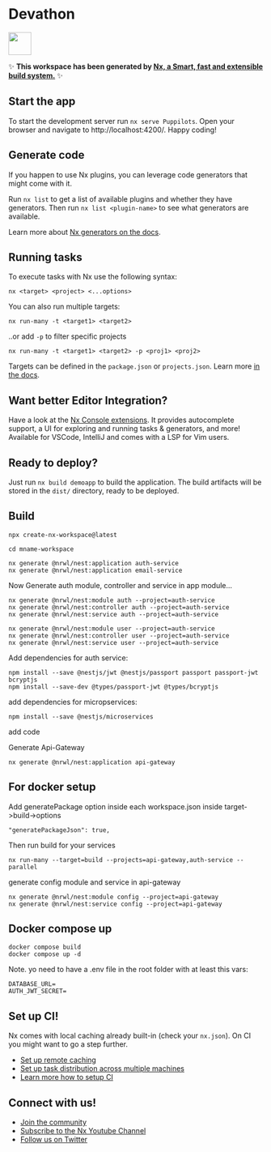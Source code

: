 # Devathon

<a alt="Nx logo" href="https://nx.dev" target="_blank" rel="noreferrer"><img src="https://raw.githubusercontent.com/nrwl/nx/master/images/nx-logo.png" width="45"></a>

✨ **This workspace has been generated by [Nx, a Smart, fast and extensible build system.](https://nx.dev)** ✨


## Start the app

To start the development server run `nx serve Puppilots`. Open your browser and navigate to http://localhost:4200/. Happy coding!


## Generate code

If you happen to use Nx plugins, you can leverage code generators that might come with it.

Run `nx list` to get a list of available plugins and whether they have generators. Then run `nx list <plugin-name>` to see what generators are available.

Learn more about [Nx generators on the docs](https://nx.dev/plugin-features/use-code-generators).

## Running tasks

To execute tasks with Nx use the following syntax:

```
nx <target> <project> <...options>
```

You can also run multiple targets:

```
nx run-many -t <target1> <target2>
```

..or add `-p` to filter specific projects

```
nx run-many -t <target1> <target2> -p <proj1> <proj2>
```

Targets can be defined in the `package.json` or `projects.json`. Learn more [in the docs](https://nx.dev/core-features/run-tasks).

## Want better Editor Integration?

Have a look at the [Nx Console extensions](https://nx.dev/nx-console). It provides autocomplete support, a UI for exploring and running tasks & generators, and more! Available for VSCode, IntelliJ and comes with a LSP for Vim users.

## Ready to deploy?

Just run `nx build demoapp` to build the application. The build artifacts will be stored in the `dist/` directory, ready to be deployed.


## Build

```
npx create-nx-workspace@latest
```

```
cd mname-workspace
```

```
nx generate @nrwl/nest:application auth-service
nx generate @nrwl/nest:application email-service
```

Now Generate auth module, controller and service in app module...
```
nx generate @nrwl/nest:module auth --project=auth-service
nx generate @nrwl/nest:controller auth --project=auth-service
nx generate @nrwl/nest:service auth --project=auth-service

nx generate @nrwl/nest:module user --project=auth-service
nx generate @nrwl/nest:controller user --project=auth-service
nx generate @nrwl/nest:service user --project=auth-service
```



Add dependencies for auth service:

```
npm install --save @nestjs/jwt @nestjs/passport passport passport-jwt bcryptjs
npm install --save-dev @types/passport-jwt @types/bcryptjs
```

add dependencies for micropservices:

```
npm install --save @nestjs/microservices 
```

add code

Generate Api-Gateway

```
nx generate @nrwl/nest:application api-gateway
```

## For docker setup

Add generatePackage option inside each workspace.json inside target->build->options

```
"generatePackageJson": true,
```

Then run build for your services

```
nx run-many --target=build --projects=api-gateway,auth-service --parallel
```



generate config module and service in api-gateway

```
nx generate @nrwl/nest:module config --project=api-gateway
nx generate @nrwl/nest:service config --project=api-gateway
```


## Docker compose up

```
docker compose build
docker compose up -d
```

Note. yo need to have a .env file in the root folder with at least this vars:
```
DATABASE_URL=
AUTH_JWT_SECRET=
```
## Set up CI!

Nx comes with local caching already built-in (check your `nx.json`). On CI you might want to go a step further.

- [Set up remote caching](https://nx.dev/core-features/share-your-cache)
- [Set up task distribution across multiple machines](https://nx.dev/core-features/distribute-task-execution)
- [Learn more how to setup CI](https://nx.dev/recipes/ci)

## Connect with us!

- [Join the community](https://nx.dev/community)
- [Subscribe to the Nx Youtube Channel](https://www.youtube.com/@nxdevtools)
- [Follow us on Twitter](https://twitter.com/nxdevtools)
